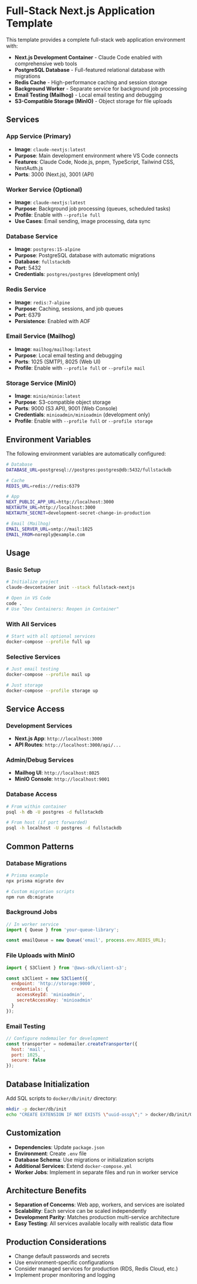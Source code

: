 # Full-Stack Next.js Application Template

This template provides a complete full-stack web application environment with:

- **Next.js Development Container** - Claude Code enabled with comprehensive web tools
- **PostgreSQL Database** - Full-featured relational database with migrations
- **Redis Cache** - High-performance caching and session storage
- **Background Worker** - Separate service for background job processing
- **Email Testing (Mailhog)** - Local email testing and debugging
- **S3-Compatible Storage (MinIO)** - Object storage for file uploads

## Services

### App Service (Primary)
- **Image**: `claude-nextjs:latest`
- **Purpose**: Main development environment where VS Code connects
- **Features**: Claude Code, Node.js, pnpm, TypeScript, Tailwind CSS, NextAuth.js
- **Ports**: 3000 (Next.js), 3001 (API)

### Worker Service (Optional)
- **Image**: `claude-nextjs:latest`
- **Purpose**: Background job processing (queues, scheduled tasks)
- **Profile**: Enable with `--profile full`
- **Use Cases**: Email sending, image processing, data sync

### Database Service
- **Image**: `postgres:15-alpine`
- **Purpose**: PostgreSQL database with automatic migrations
- **Database**: `fullstackdb`
- **Port**: 5432
- **Credentials**: `postgres/postgres` (development only)

### Redis Service
- **Image**: `redis:7-alpine`
- **Purpose**: Caching, sessions, and job queues
- **Port**: 6379
- **Persistence**: Enabled with AOF

### Email Service (Mailhog)
- **Image**: `mailhog/mailhog:latest`
- **Purpose**: Local email testing and debugging
- **Ports**: 1025 (SMTP), 8025 (Web UI)
- **Profile**: Enable with `--profile full` or `--profile mail`

### Storage Service (MinIO)
- **Image**: `minio/minio:latest`
- **Purpose**: S3-compatible object storage
- **Ports**: 9000 (S3 API), 9001 (Web Console)
- **Credentials**: `minioadmin/minioadmin` (development only)
- **Profile**: Enable with `--profile full` or `--profile storage`

## Environment Variables

The following environment variables are automatically configured:

```bash
# Database
DATABASE_URL=postgresql://postgres:postgres@db:5432/fullstackdb

# Cache
REDIS_URL=redis://redis:6379

# App
NEXT_PUBLIC_APP_URL=http://localhost:3000
NEXTAUTH_URL=http://localhost:3000
NEXTAUTH_SECRET=development-secret-change-in-production

# Email (Mailhog)
EMAIL_SERVER_URL=smtp://mail:1025
EMAIL_FROM=noreply@example.com
```

## Usage

### Basic Setup
```bash
# Initialize project
claude-devcontainer init --stack fullstack-nextjs

# Open in VS Code
code .
# Use "Dev Containers: Reopen in Container"
```

### With All Services
```bash
# Start with all optional services
docker-compose --profile full up
```

### Selective Services
```bash
# Just email testing
docker-compose --profile mail up

# Just storage
docker-compose --profile storage up
```

## Service Access

### Development Services
- **Next.js App**: `http://localhost:3000`
- **API Routes**: `http://localhost:3000/api/...`

### Admin/Debug Services
- **Mailhog UI**: `http://localhost:8025`
- **MinIO Console**: `http://localhost:9001`

### Database Access
```bash
# From within container
psql -h db -U postgres -d fullstackdb

# From host (if port forwarded)
psql -h localhost -U postgres -d fullstackdb
```

## Common Patterns

### Database Migrations
```bash
# Prisma example
npx prisma migrate dev

# Custom migration scripts
npm run db:migrate
```

### Background Jobs
```javascript
// In worker service
import { Queue } from 'your-queue-library';

const emailQueue = new Queue('email', process.env.REDIS_URL);
```

### File Uploads with MinIO
```javascript
import { S3Client } from '@aws-sdk/client-s3';

const s3Client = new S3Client({
  endpoint: 'http://storage:9000',
  credentials: {
    accessKeyId: 'minioadmin',
    secretAccessKey: 'minioadmin'
  }
});
```

### Email Testing
```javascript
// Configure nodemailer for development
const transporter = nodemailer.createTransporter({
  host: 'mail',
  port: 1025,
  secure: false
});
```

## Database Initialization

Add SQL scripts to `docker/db/init/` directory:

```bash
mkdir -p docker/db/init
echo "CREATE EXTENSION IF NOT EXISTS \"uuid-ossp\";" > docker/db/init/01-extensions.sql
```

## Customization

- **Dependencies**: Update `package.json`
- **Environment**: Create `.env` file
- **Database Schema**: Use migrations or initialization scripts
- **Additional Services**: Extend `docker-compose.yml`
- **Worker Jobs**: Implement in separate files and run in worker service

## Architecture Benefits

- **Separation of Concerns**: Web app, workers, and services are isolated
- **Scalability**: Each service can be scaled independently
- **Development Parity**: Matches production multi-service architecture
- **Easy Testing**: All services available locally with realistic data flow

## Production Considerations

- Change default passwords and secrets
- Use environment-specific configurations
- Consider managed services for production (RDS, Redis Cloud, etc.)
- Implement proper monitoring and logging